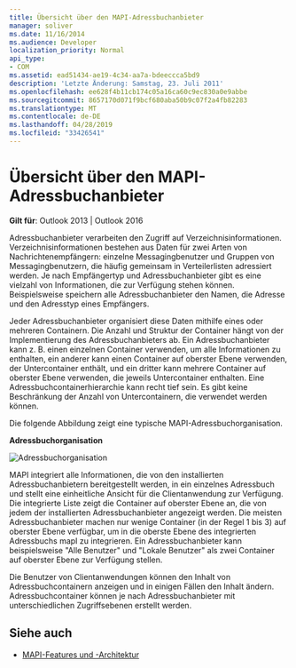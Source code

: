 ```yaml
---
title: Übersicht über den MAPI-Adressbuchanbieter
manager: soliver
ms.date: 11/16/2014
ms.audience: Developer
localization_priority: Normal
api_type:
- COM
ms.assetid: ead51434-ae19-4c34-aa7a-bdeeccca5bd9
description: 'Letzte Änderung: Samstag, 23. Juli 2011'
ms.openlocfilehash: ee628f4b11cb174c05a16ca60c9ec830a0e9abbe
ms.sourcegitcommit: 8657170d071f9bcf680aba50b9c07f2a4fb82283
ms.translationtype: MT
ms.contentlocale: de-DE
ms.lasthandoff: 04/28/2019
ms.locfileid: "33426541"
---
```

# <a name="mapi-address-book-provider-overview"></a>Übersicht über den MAPI-Adressbuchanbieter
  
**Gilt für**: Outlook 2013 | Outlook 2016 
  
Adressbuchanbieter verarbeiten den Zugriff auf Verzeichnisinformationen. Verzeichnisinformationen bestehen aus Daten für zwei Arten von Nachrichtenempfängern: einzelne Messagingbenutzer und Gruppen von Messagingbenutzern, die häufig gemeinsam in Verteilerlisten adressiert werden. Je nach Empfängertyp und Adressbuchanbieter gibt es eine vielzahl von Informationen, die zur Verfügung stehen können. Beispielsweise speichern alle Adressbuchanbieter den Namen, die Adresse und den Adresstyp eines Empfängers.
  
Jeder Adressbuchanbieter organisiert diese Daten mithilfe eines oder mehreren Containern. Die Anzahl und Struktur der Container hängt von der Implementierung des Adressbuchanbieters ab. Ein Adressbuchanbieter kann z. B. einen einzelnen Container verwenden, um alle Informationen zu enthalten, ein anderer kann einen Container auf oberster Ebene verwenden, der Untercontainer enthält, und ein dritter kann mehrere Container auf oberster Ebene verwenden, die jeweils Untercontainer enthalten. Eine Adressbuchcontainerhierarchie kann recht tief sein. Es gibt keine Beschränkung der Anzahl von Untercontainern, die verwendet werden können.
  
Die folgende Abbildung zeigt eine typische MAPI-Adressbuchorganisation.
  
**Adressbuchorganisation**
  
![Adressbuchorganisation](media/amapi_04.gif "Adressbuchorganisation")
  
MAPI integriert alle Informationen, die von den installierten Adressbuchanbietern bereitgestellt werden, in ein einzelnes Adressbuch und stellt eine einheitliche Ansicht für die Clientanwendung zur Verfügung. Die integrierte Liste zeigt die Container auf oberster Ebene an, die von jedem der installierten Adressbuchanbieter angezeigt werden. Die meisten Adressbuchanbieter machen nur wenige Container (in der Regel 1 bis 3) auf oberster Ebene verfügbar, um in die oberste Ebene des integrierten Adressbuchs mapI zu integrieren. Ein Adressbuchanbieter kann beispielsweise "Alle Benutzer" und "Lokale Benutzer" als zwei Container auf oberster Ebene zur Verfügung stellen.
  
Die Benutzer von Clientanwendungen können den Inhalt von Adressbuchcontainern anzeigen und in einigen Fällen den Inhalt ändern. Adressbuchcontainer können je nach Adressbuchanbieter mit unterschiedlichen Zugriffsebenen erstellt werden. 
  
## <a name="see-also"></a>Siehe auch

- [MAPI-Features und -Architektur](mapi-features-and-architecture.md)

